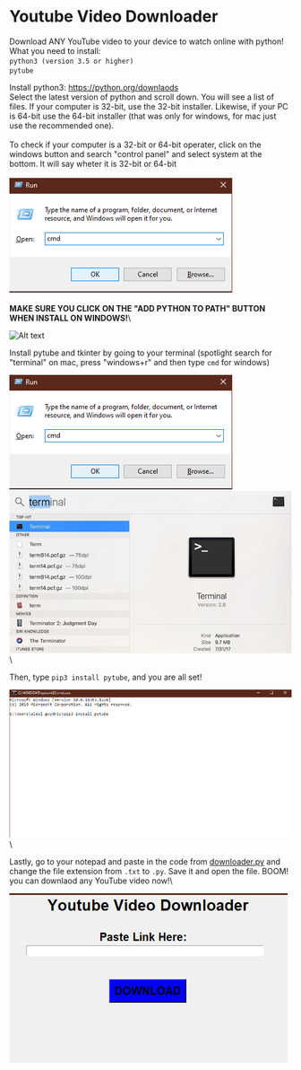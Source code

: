 # Youtube Video Downloader

Download ANY YouTube video to your device to watch online with python!
What you need to install:\
`python3 (version 3.5 or higher)` \
`pytube`


Install python3:
https://python.org/downlaods \
Select the latest version of python and scroll down. You will see a list of files. If your computer is 32-bit, use the 32-bit installer. Likewise, if your PC is 64-bit use the 64-bit installer (that was only for windows, for mac just use the recommended one).\
\
To check if your computer is a 32-bit or 64-bit operater, click on the windows button and search "control panel" and select system at the bottom. It will say wheter it is 32-bit or 64-bit\
\
![Alt text](image.png "Select system")\
\
**MAKE SURE YOU CLICK ON THE "ADD PYTHON TO PATH" BUTTON WHEN INSTALL ON WINDOWS!**\


![Alt text](https://webcheerz.com/wp-content/uploads/2017/04/Screenshot_2.png "Add python to path")

Install pytube and tkinter by going to your terminal (spotlight search for "terminal" on mac, press "windows+r" and then type `cmd` for windows) 


![Alt text](image2.png "Press Windows+R")\
![Alt text](image3.png "Search for terminal")\

Then, type `pip3 install pytube`, and you are all set!

![Alt text](image4.png "Type pip3 install pytube")\

Lastly, go to your notepad and paste in the code from [downloader.py](downloader.py) and change the file extension from `.txt` to `.py`. Save it and open the file. BOOM! you can downlaod any YouTube video now!\

![Alt text](image5.png "Download your YouTube video!")
